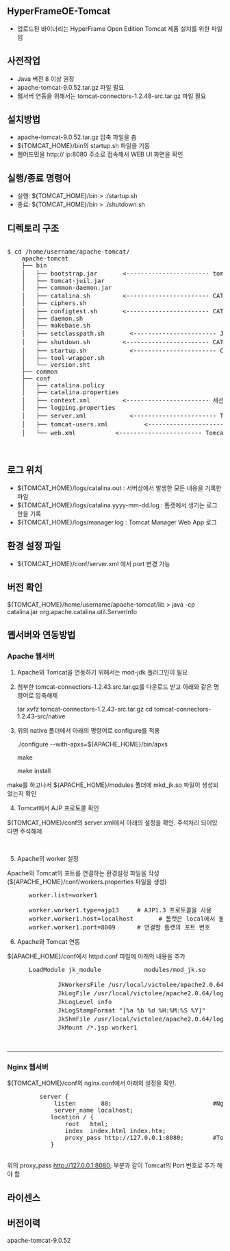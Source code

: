 ## HyperFrameOE-Tomcat

- 업로드된 바이너리는 HyperFrame Open Edition Tomcat 제품 설치를 위한 파일임

## 사전작업

- Java 버전 8 이상 권장
- apache-tomcat-9.0.52.tar.gz 파일 필요
- 웹서버 연동을 위해서는 tomcat-connectors-1.2.48-src.tar.gz 파일 필요

## 설치방법

- apache-tomcat-9.0.52.tar.gz 압축 파일을 춤
- ${TOMCAT_HOME}/bin의 startup.sh 파일을 기동
- 웹어드민을 http:// ip:8080 주소로 접속해서 WEB UI 화면을 확인

## 실행/종료 명령어

- 실행: ${TOMCAT_HOME}/bin > ./startup.sh
- 종료: ${TOMCAT_HOME}/bin > ./shutdown.sh 

## 디렉토리 구조

<pre>

$ cd /home/username/apache-tomcat/
    apache-tomcat
    ├── bin
    │   ├── bootstrap.jar 		<----------------------- tomcat 서버가 구동될 때 사용되는 main( ) 메소드 포함
    │   ├── tomcat-juil.jar
    │   ├── common-daemon.jar
    │   ├── catalina.sh        	<----------------------- CATALINA 서버의 제어 스크립트
    │   ├── ciphers.sh
    │   ├── configtest.sh		<----------------------- CATALINA 서버의 설정 스크립트
    │   ├── daemon.sh
    │   ├── makebase.sh
    │   ├── setclasspath.sh	      <----------------------- JAVA_HOME 또는 JRE_HOME이 세팅되지 않았을 경우 세팅
    │   ├── shutdown.sh 		<----------------------- CATALINA 서버를 중지하는 스크립트
    │   ├── startup.sh		      <----------------------- CATALINA 서버를 시작하는 스크립트
    │   ├── tool-wrapper.sh
    │   └── version.sht
    ├── common
    ├── conf
    │   ├── catalina.policy
    │   ├── catalina.properties	
    │   ├── context.xml 		<----------------------- 세션, 쿠키 저장 경로등을 지정하는 설정 파일
    │   ├── logging.properties	
    │   ├── server.xml		      <----------------------- Tomcat 설정에서 가장 중요, Service, Connertor 등과 같은 주요 기능 설정 가능
    │   ├── tomcat-users.xml	      <----------------------- Tomcat 의 manager 기능을 사용하기 위해 사용자 권한을 설정	
    │   └── web.xml		      <----------------------- Tomcat의 환경설정 파일	
   
 </pre>

## 로그 위치 

- ${TOMCAT_HOME}/logs/catalina.out : 서버상에서 발생한 모든 내용을 기록한 파일
- ${TOMCAT_HOME}/logs/catalina.yyyy-mm-dd.log : 톰캣에서 생기는 로그만을 기록
- ${TOMCAT_HOME}/logs/manager.log : Tomcat Manager Web App 로그

## 환경 설정 파일

- ${TOMCAT_HOME}/conf/server.xml
      <Connector port="8080" protocol="HTTP/1.1" connectionTimeout="20000" redirectPort="8443" /> 에서 port 변경 가능

## 버전 확인

${TOMCAT_HOME}/home/username/apache-tomcat/lib > java -cp catalina.jar org.apache.catalina.util.ServerInfo

## 웹서버와 연동방법

### Apache 웹서버

1. Apache와 Tomcat을 연동하기 위해서는 mod-jdk 플러그인이 필요
2. 첨부한 tomcat-connectiors-1.2.43.src.tar.gz를 다운로드 받고 아래와 같은 명령어로 압축해제

      tar xvfz tomcat-connectors-1.2.43-src.tar.gz
      cd tomcat-connectors-1.2.43-src/native

3. 위의 native 폴더에서 아래의 명령어로 configure를 적용

      ./configure --with-apxs=${APACHE_HOME}/bin/apxs
      
      make
      
      make install

make를 하고나서 ${APACHE_HOME}/modules 폴더에 mkd_jk.so 파일이 생성되었는지 확인

4. Tomcat에서 AJP 프로토콜 확인

${TOMCAT_HOME}/conf의 server.xml에서 아래의 설정을 확인. 주석처리 되어있다면 주석해제

<pre>
      <Connector protocol="AJP/1.3"
                     address="::1"
                     port="8009"
                     redirectPort="8443" />
</pre>

5. Apache의 worker 설정

Apache와 Tomcat의 포트를 연결하는 환경설정 파일을 작성 (${APACHE_HOME}/conf/workers.properties 파일을 생성)

<pre>
      worker.list=worker1

      worker.worker1.type=ajp13		# AJP1.3 프로토콜을 사용
      worker.worker1.host=localhost	      # 톰캣은 local에서 돌고 있습니다.
      worker.worker1.port=8009	  	# 연결할 톰캣의 포트 번호
</pre>

6. Apache와 Tomcat 연동

${APACHE_HOME}/conf에서 httpd.conf 파일에 아래의 내용을 추가

<pre>
      LoadModule jk_module            modules/mod_jk.so
      <IfModule mod_jk.c>
              JkWorkersFile /usr/local/victolee/apache2.0.64/conf/workers.properties	# 실행파일
              JkLogFile /usr/local/victolee/apache2.0.64/logs/mod_jk.log			# 로그 경로
              JkLogLevel info							                        # 로그레벨 설정
              JkLogStampFormat "[%a %b %d %H:%M:%S %Y]"			                  # 로그 포맷
              JkShmFile /usr/local/victolee/apache2.0.64/logs/mod_jk.shm		      # 공유파일
              JkMount /*.jsp worker1						                  # /*.jsp 파일은 worker1에게 넘긴다         
      </IfModule>

</pre>
----------------------------------------

### Nginx 웹서버
${TOMCAT_HOME}/conf의 nginx.conf에서 아래의 설정을 확인.

<pre>
         server {
             listen       80;                            #Nginx Port
             server_name localhost;
            location / {
                root   html;
                index  index.html index.htm;
                proxy_pass http://127.0.0.1:8080;        #Tomcat Port
            }

</pre>

위의 proxy_pass http://127.0.0.1:8080; 부분과 같이 Tomcat의 Port 번호로 추가 해야 함

## 라이센스

## 버전이력

apache-tomcat-9.0.52
